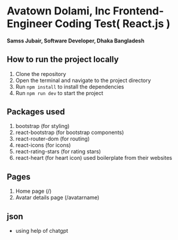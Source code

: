 # Avatown Dolami, Inc Frontend-Engineer Coding Test( React.js )
#### Samss Jubair, Software Developer, Dhaka Bangladesh


## How to run the project locally

1. Clone the repository
1. Open the terminal and navigate to the project directory
1. Run `npm install` to install the dependencies
1. Run `npm run dev` to start the project

## Packages used
1. bootstrap (for styling)
2. react-bootstrap (for bootstrap components)
3. react-router-dom (for routing)
4. react-icons (for icons)
5. react-rating-stars (for rating stars)
6. react-heart (for heart icon)
used boilerplate from their websites

## Pages
1. Home page (/)
2. Avatar details page (/avatarname)

## json
- using help of chatgpt

